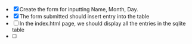- [x] Create the form for inputting Name, Month, Day.
- [x] The form submitted should insert entry into the table
- [ ] In the index.html page, we should display all the entries in the sqlite table
- [ ] 